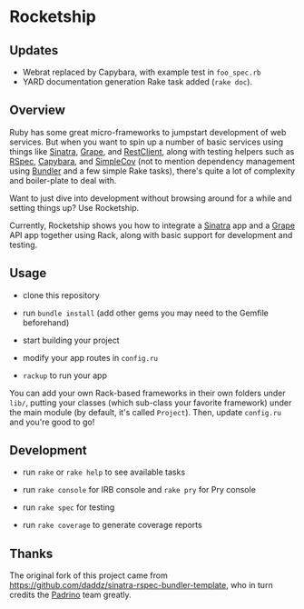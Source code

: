 # Rocketship

## Updates

- Webrat replaced by Capybara, with example test in `foo_spec.rb`
- YARD documentation generation Rake task added (`rake doc`).

## Overview

Ruby has some great micro-frameworks to jumpstart development of web services. But when you want to spin up a number of basic services using things like [Sinatra](https://github.com/sinatra), [Grape](https://github.com/intridea/grape), and [RestClient](https://github.com/adamwiggins/rest-client), along with testing helpers such as [RSpec](https://github.com/rspec/rspec), [Capybara](https://github.com/jnicklas/capybara), and [SimpleCov](https://github.com/colszowka/simplecov) (not to mention dependency management using [Bundler](https://github.com/bundler/bundler) and a few simple Rake tasks), there's quite a lot of complexity and boiler-plate to deal with.

Want to just dive into development without browsing around for a while and setting things up? Use Rocketship. 

Currently, Rocketship shows you how to integrate a [Sinatra](https://github.com/sinatra) app and a [Grape](https://github.com/intridea/grape) API app together using Rack, along with basic support for development and testing.

## Usage

- clone this repository

- run `bundle install` (add other gems you may need to the Gemfile beforehand)

- start building your project

- modify your app routes in `config.ru`

- `rackup` to run your app

You can add your own Rack-based frameworks in their own folders under `lib/`, putting your classes (which sub-class your favorite framework) under the main module (by default, it's called `Project`). Then, update `config.ru` and you're good to go!

## Development

- run `rake` or `rake help` to see available tasks

- run `rake console` for IRB console and `rake pry` for Pry console

- run `rake spec` for testing

- run `rake coverage` to generate coverage reports

## Thanks

The original fork of this project came from https://github.com/daddz/sinatra-rspec-bundler-template, who in turn credits the [Padrino](http://www.padrinorb.com/) team greatly.

